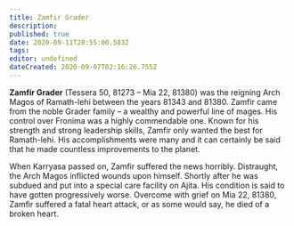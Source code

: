 ```yaml
---
title: Zamfir Grader
description: 
published: true
date: 2020-09-11T20:55:00.583Z
tags: 
editor: undefined
dateCreated: 2020-09-07T02:16:26.755Z
---
```


**Zamfir Grader** (Tessera 50, 81273 – Mia 22, 81380) was the reigning Arch Magos of Ramath-lehi between the years 81343 and 81380. Zamfir came from the noble Grader family – a wealthy and powerful line of mages. His control over Fronima was a highly commendable one. Known for his strength and strong leadership skills, Zamfir only wanted the best for Ramath-lehi. His accomplishments were many and it can certainly be said that he made countless improvements to the planet.

When Karryasa passed on, Zamfir suffered the news horribly. Distraught, the Arch Magos inflicted wounds upon himself. Shortly after he was subdued and put into a special care facility on Ajita. His condition is said to have gotten progressively worse. Overcome with grief on Mia 22, 81380, Zamfir suffered a fatal heart attack, or as some would say, he died of a broken heart.